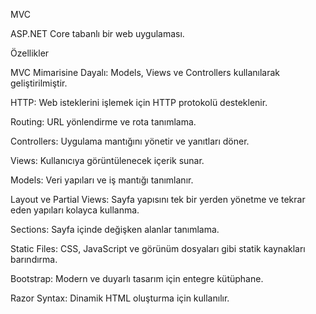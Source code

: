 MVC

ASP.NET Core tabanlı bir web uygulaması.

Özellikler

MVC Mimarisine Dayalı: Models, Views ve Controllers kullanılarak geliştirilmiştir.

HTTP: Web isteklerini işlemek için HTTP protokolü desteklenir.

Routing: URL yönlendirme ve rota tanımlama.

Controllers: Uygulama mantığını yönetir ve yanıtları döner.

Views: Kullanıcıya görüntülenecek içerik sunar.

Models: Veri yapıları ve iş mantığı tanımlanır.

Layout ve Partial Views: Sayfa yapısını tek bir yerden yönetme ve tekrar eden yapıları kolayca kullanma.

Sections: Sayfa içinde değişken alanlar tanımlama.

Static Files: CSS, JavaScript ve görünüm dosyaları gibi statik kaynakları barındırma.

Bootstrap: Modern ve duyarlı tasarım için entegre kütüphane.

Razor Syntax: Dinamik HTML oluşturma için kullanılır.
